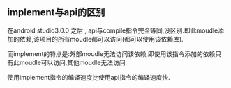 ## implement与api的区别

在android studio3.0.0 之后 , api与compile指令完全等同,没区别.即此moudle添加的依赖,该项目的所有moudle都可以访问(都可以使用该依赖库).

而implement的特点是:外部moudle无法访问该依赖,即使用该指令添加的依赖只有此moudle可以访问,其他moudle无法访问.

使用implement指令的编译速度比使用api指令的编译速度快.